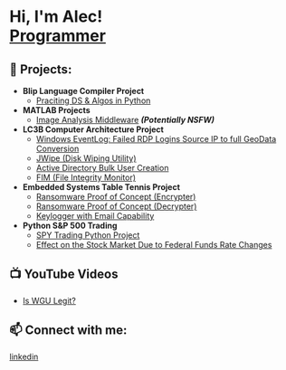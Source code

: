 <h1>Hi, I'm Alec! <br/><a href="https://github.com/joshmadakor1">Programmer</a>

<h2>💼 Projects:</h2>

- <b>Blip Language Compiler Project</b>
  - [Praciting DS & Algos in Python](https://github.com/joshmadakor1/Algorithms-Practice)
- <b>MATLAB Projects</b>
  - [Image Analysis Middleware](https://github.com/joshmadakor1/4chan-Image-Analysis-Middleware-C964) <b><i>(Potentially NSFW)</b></i>
- <b>LC3B Computer Architecture Project</b>
  - [Windows EventLog: Failed RDP Logins Source IP to full GeoData Conversion](https://github.com/joshmadakor1/Sentinel-Lab)
  - [JWipe (Disk Wiping Utility)](https://github.com/joshmadakor1/Jwipe.PowerShell)
  - [Active Directory Bulk User Creation](https://github.com/joshmadakor1/AD_PS)
  - [FIM (File Integrity Monitor)](https://github.com/joshmadakor1/PowerShell-Integrity-FIM)
- <b>Embedded Systems Table Tennis Project</b>
  - [Ransomware Proof of Concept (Encrypter)](https://github.com/joshmadakor1/EncrypterPOC)
  - [Ransomware Proof of Concept (Decrypter)](https://github.com/joshmadakor1/DecrypterPOC)
  - [Keylogger with Email Capability](https://github.com/joshmadakor1/Key-Logger-With-Email)
- <b>Python S&P 500 Trading</b>
  - [SPY Trading Python Project](https://github.com/ahenderson10/SPYTrading)
  - [Effect on the Stock Market Due to Federal Funds Rate Changes](https://docs.google.com/document/d/e/2PACX-1vRg10uoEezOCmWhDBZSQmnNVnW5TCRcsrMAio0gR38czyYeSfJdSxIKhA2pRvdrR5lPMkgRH2Rzc62W/pub)

<h2>📺 YouTube Videos</h2>

- [Is WGU Legit?](https://www.youtube.com/watch?v=E2MwRWxDBkA)

<h2>📫 Connect with me:</h2>

[linkedin](https://www.linkedin.com/in/alec-henderson-5726a4225/)

<!--
**ahenderson10/ahenderson10** is a ✨ _special_ ✨ repository because its `README.md` (this file) appears on your GitHub profile.

Here are some ideas to get you started:

- 🔭 I’m currently working on ...
- 🌱 I’m currently learning ...
- 👯 I’m looking to collaborate on ...
- 🤔 I’m looking for help with ...
- 💬 Ask me about ...
- 📫 How to reach me: ...
- 😄 Pronouns: ...
- ⚡ Fun fact: ...
-->

